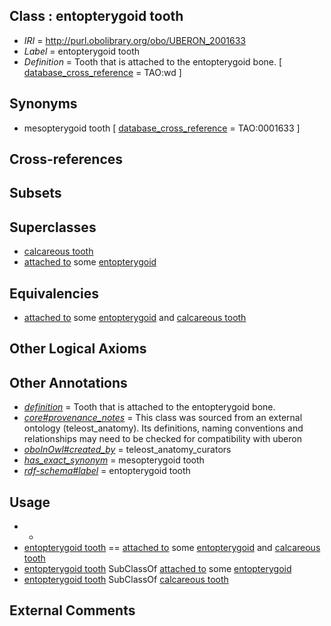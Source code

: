 
## Class : entopterygoid tooth

 * *IRI* = http://purl.obolibrary.org/obo/UBERON_2001633
 * *Label* = entopterygoid tooth
 * *Definition* = Tooth that is attached to the entopterygoid bone. [ [database_cross_reference](../../ef/oboInOwl#hasDbXref.md) = TAO:wd ]

## Synonyms

 * mesopterygoid tooth [ [database_cross_reference](../../ef/oboInOwl#hasDbXref.md) = TAO:0001633 ]

## Cross-references


## Subsets


## Superclasses

 * [calcareous tooth](../../UBERON/91/UBERON_0001091.md)
 * [attached to](../../RO/71/RO_0002371.md) some [entopterygoid](../../UBERON/57/UBERON_2000657.md)

## Equivalencies

 * [attached to](../../RO/71/RO_0002371.md) some [entopterygoid](../../UBERON/57/UBERON_2000657.md) and [calcareous tooth](../../UBERON/91/UBERON_0001091.md)

## Other Logical Axioms


## Other Annotations

 * *[definition](../../IAO/15/IAO_0000115.md)* = Tooth that is attached to the entopterygoid bone.
 * *[core#provenance_notes](../../core#provenance/es/core#provenance_notes.md)* = This class was sourced from an external ontology (teleost_anatomy). Its definitions, naming conventions and relationships may need to be checked for compatibility with uberon
 * *[oboInOwl#created_by](../../oboInOwl#created/by/oboInOwl#created_by.md)* = teleost_anatomy_curators
 * *[has_exact_synonym](../../ym/oboInOwl#hasExactSynonym.md)* = mesopterygoid tooth
 * *[rdf-schema#label](../../el/rdf-schema#label.md)* = entopterygoid tooth

## Usage

 * -
 * [entopterygoid tooth](../../UBERON/33/UBERON_2001633.md) == [attached to](../../RO/71/RO_0002371.md) some [entopterygoid](../../UBERON/57/UBERON_2000657.md) and [calcareous tooth](../../UBERON/91/UBERON_0001091.md)
 * [entopterygoid tooth](../../UBERON/33/UBERON_2001633.md) SubClassOf [attached to](../../RO/71/RO_0002371.md) some [entopterygoid](../../UBERON/57/UBERON_2000657.md)
 * [entopterygoid tooth](../../UBERON/33/UBERON_2001633.md) SubClassOf [calcareous tooth](../../UBERON/91/UBERON_0001091.md)

## External Comments


